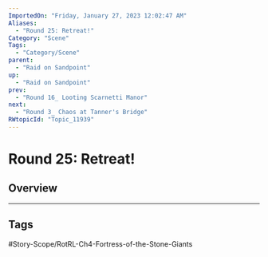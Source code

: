 ```yaml
---
ImportedOn: "Friday, January 27, 2023 12:02:47 AM"
Aliases:
  - "Round 25: Retreat!"
Category: "Scene"
Tags:
  - "Category/Scene"
parent:
  - "Raid on Sandpoint"
up:
  - "Raid on Sandpoint"
prev:
  - "Round 16_ Looting Scarnetti Manor"
next:
  - "Round 3_ Chaos at Tanner's Bridge"
RWtopicId: "Topic_11939"
---
```

# Round 25: Retreat!
## Overview

---
## Tags
#Story-Scope/RotRL-Ch4-Fortress-of-the-Stone-Giants

